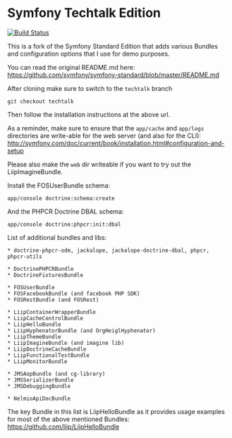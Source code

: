 Symfony Techtalk Edition
========================

[![Build Status](https://secure.travis-ci.org/liip-forks/symfony-standard.png?branch=techtalk)](http://travis-ci.org/liip-forks/symfony-standard)

This is a fork of the Symfony Standard Edition that adds various Bundles
and configuration options that I use for demo purposes.

You can read the original README.md here:
https://github.com/symfony/symfony-standard/blob/master/README.md

After cloning make sure to switch to the ``techtalk`` branch

```
git checkout techtalk
```

Then follow the installation instructions at the above url.

As a reminder, make sure to ensure that the ``app/cache`` and ``app/logs``
directories are write-able for the web server (and also for the CLI):
http://symfony.com/doc/current/book/installation.html#configuration-and-setup

Please also make the ``web`` dir writeable if you want to try out the
LiipImagineBundle.

Install the FOSUserBundle schema:
```
app/console doctrine:schema:create
```

And the PHPCR Doctrine DBAL schema:
```
app/console doctrine:phpcr:init:dbal
```

List of additional bundles and libs:

    * doctrine-phpcr-odm, jackalope, jackalope-doctrine-dbal, phpcr, phpcr-utils

    * DoctrinePHPCRBundle
    * DoctrineFixturesBundle

    * FOSUserBundle
    * FOSFacebookBundle (and facebook PHP SDK)
    * FOSRestBundle (and FOSRest)

    * LiipContainerWrapperBundle
    * LiipCacheControlBundle
    * LiipHelloBundle
    * LiipHyphenatorBundle (and OrgHeiglHyphenator)
    * LiipThemeBundle
    * LiipImagineBundle (and imagine lib)
    * LiipDoctrineCacheBundle
    * LiipFunctionalTestBundle
    * LiipMonitorBundle

    * JMSAopBundle (and cg-library)
    * JMSSerializerBundle
    * JMSDebuggingBundle

    * NelmioApiDocBundle

The key Bundle in this list is LiipHelloBundle as it provides usage examples
for most of the above mentioned Bundles:
https://github.com/liip/LiipHelloBundle